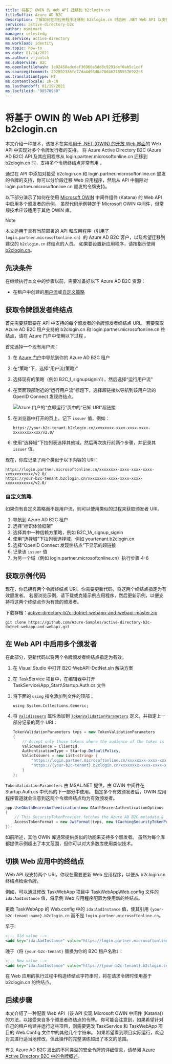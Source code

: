 ```yaml
---
title: 将基于 OWIN 的 Web API 迁移到 b2clogin.cn
titleSuffix: Azure AD B2C
description: 了解如何在将应用程序迁移到 b2clogin.cn 时启用 .NET Web API 以支持多个令牌颁发者颁发的令牌。
services: active-directory-b2c
author: msmimart
manager: celestedg
ms.service: active-directory
ms.workload: identity
ms.topic: how-to
ms.date: 01/14/2021
ms.author: v-junlch
ms.subservice: B2C
ms.openlocfilehash: 1e02458adcdaf36960a5dd8c9291def0ab5c1cdf
ms.sourcegitcommit: 292892336fc77da4d98d0a78d4627855576922c5
ms.translationtype: HT
ms.contentlocale: zh-CN
ms.lasthandoff: 01/19/2021
ms.locfileid: "98570930"
---
```

# <a name="migrate-an-owin-based-web-api-to-b2clogincn"></a>将基于 OWIN 的 Web API 迁移到 b2clogin.cn

本文介绍一种技术，该技术在实现[用于 .NET (OWIN) 的开放 Web 界面](http://owin.org/)的 Web API 中实现对多个令牌发行者的支持。 将 Azure Active Directory B2C (Azure AD B2C) API 及其应用程序从 login.partner.microsoftonline.cn 迁移到 b2clogin.cn 时，支持多个令牌终结点非常有用 。

通过在 API 中添加对接受 b2clogin.cn 和 login.partner.microsoftonline.cn 颁发的令牌的支持，你可以分阶段迁移 Web 应用程序，然后从 API 中删除对 login.partner.microsoftonline.cn 颁发的令牌支持。

以下部分演示了如何在使用 [Microsoft OWIN][katana] 中间件组件 (Katana) 的 Web API 中启用多个颁发者的示例。 虽然代码示例特定于 Microsoft OWIN 中间件，但常规技术应该适用于其他 OWIN 库。

> [!NOTE]
> 本文适用于具有当前部署的 API 和应用程序（引用了 `login.partner.microsoftonline.cn`）的 Azure AD B2C 客户，以及希望迁移到建议的 `b2clogin.cn` 终结点的人员。 如果要设置新应用程序，请按指示使用 [b2clogin.cn](b2clogin.md)。

## <a name="prerequisites"></a>先决条件

在继续执行本文中的步骤以前，需要准备好以下 Azure AD B2C 资源：

* 在租户中创建的[用户流](tutorial-create-user-flows.md)或[自定义策略](custom-policy-get-started.md)

## <a name="get-token-issuer-endpoints"></a>获取令牌颁发者终结点

首先需要获取要在 API 中支持的每个颁发者的令牌颁发者终结点 URI。 若要获取 Azure AD B2C 租户支持的 b2clogin.cn 和 login.partner.microsoftonline.cn 终结点，请在 Azure 门户中使用以下过程 。

首先选择一个现有用户流：

1. 在 [Azure 门户](https://portal.azure.cn)中导航到你的 Azure AD B2C 租户
1. 在“策略”下，选择“用户流(策略)” 
1. 选择现有的策略（例如 B2C_1_signupsignin1），然后选择“运行用户流”
1. 在页面顶部附近的“运行用户流”标题下，选择超链接以导航到该用户流的 OpenID Connect 发现终结点。

    ![Azure 门户的“立即运行”页中的“已知 URI”超链接](./media/multi-token-endpoints/portal-01-policy-link.png)

1. 在浏览器中打开的页上，记下 `issuer` 值，例如：

    `https://your-b2c-tenant.b2clogin.cn/xxxxxxxx-xxxx-xxxx-xxxx-xxxxxxxxxxxx/v2.0/`

1. 使用“选择域”下拉列表选择其他域，然后再次执行前两个步骤，并记录其 `issuer` 值。

现在，你应记录了两个类似于以下内容的 URI：

```
https://login.partner.microsoftonline.cn/xxxxxxxx-xxxx-xxxx-xxxx-xxxxxxxxxxxx/v2.0/
https://your-b2c-tenant.b2clogin.cn/xxxxxxxx-xxxx-xxxx-xxxx-xxxxxxxxxxxx/v2.0/
```

### <a name="custom-policies"></a>自定义策略

如果你有自定义策略而不是用户流，则可以使用类似的过程来获取颁发者 URI。

1. 导航到 Azure AD B2C 租户
1. 选择“标识体验框架”
1. 选择其中一种信赖方策略，例如 B2C_1A_signup_signin
1. 使用“选择域”下拉列表选择域，例如 yourtenant.b2clogin.cn
1. 选择“OpenID Connect 发现终结点”下显示的超链接
1. 记录该 `issuer` 值
1. 为另一个域（例如 login.partner.microsoftonline.cn）执行步骤 4-6

## <a name="get-the-sample-code"></a>获取示例代码

现在，你已拥有两个令牌终结点 URI，你需要更新代码，将这两个终结点指定为有效颁发者。 若要浏览示例，请下载或克隆示例应用程序，然后更新示例，以便支持将这两个终结点作为有效的颁发者。

下载存档：[active-directory-b2c-dotnet-webapp-and-webapi-master.zip][sample-archive]

```
git clone https://github.com/Azure-Samples/active-directory-b2c-dotnet-webapp-and-webapi.git
```

## <a name="enable-multiple-issuers-in-web-api"></a>在 Web API 中启用多个颁发者

在此部分，更新代码以将两个令牌颁发者终结点指定为有效。

1. 在 Visual Studio 中打开 B2C-WebAPI-DotNet.sln 解决方案
1. 在 TaskService 项目中，在编辑器中打开 TaskService\\App_Start\\Startup.Auth.cs 文件 
1. 将下面的 `using` 指令添加到文件的顶部：

    `using System.Collections.Generic;`
1. 将 [`ValidIssuers`][validissuers] 属性添加到 [`TokenValidationParameters`][tokenvalidationparameters] 定义，并指定上一部分记录的两个 URI：

    ```csharp
    TokenValidationParameters tvps = new TokenValidationParameters
    {
        // Accept only those tokens where the audience of the token is equal to the client ID of this app
        ValidAudience = ClientId,
        AuthenticationType = Startup.DefaultPolicy,
        ValidIssuers = new List<string> {
            "https://login.partner.microsoftonline.cn/xxxxxxxx-xxxx-xxxx-xxxx-xxxxxxxxxxxx/v2.0/",
            "https://{your-b2c-tenant}.b2clogin.cn/xxxxxxxx-xxxx-xxxx-xxxx-xxxxxxxxxxxx/v2.0/"
        }
    };
    ```

`TokenValidationParameters` 由 MSAL.NET 提供，由 OWIN 中间件在 Startup.Auth.cs 中代码的下一部分中使用。 指定多个有效颁发者后，OWIN 应用程序管道就会注意到这两个令牌终结点均为有效颁发者。

```csharp
app.UseOAuthBearerAuthentication(new OAuthBearerAuthenticationOptions
{
    // This SecurityTokenProvider fetches the Azure AD B2C metadata &  from the OpenID Connect metadata endpoint
    AccessTokenFormat = new JwtFormat(tvps, new tCachingSecurityTokenProvider(String.Format(AadInstance, ultPolicy)))
});
```

如前所述，其他 OWIN 库通常提供类似的功能来支持多个颁发者。 虽然为每个库都提供示例超出了本文范围，但你可以对大多数库使用类似技术。

## <a name="switch-endpoints-in-web-app"></a>切换 Web 应用中的终结点

Web API 现支持两个 URI，你现在需要更新 Web 应用程序，以便从 b2clogin.cn 终结点检索令牌。

例如，可以通过修改 TaskWebApp 项目中 TaskWebApp\\Web.config 文件的 `ida:AadInstance` 值，将示例 Web 应用程序配置为使用新的终结点。

更改 TaskWebApp 的 Web.config 中的 `ida:AadInstance` 值，使其引用 `{your-b2c-tenant-name}.b2clogin.cn` 而不是 `login.partner.microsoftonline.cn`。

早于:

```xml
<!-- Old value -->
<add key="ida:AadInstance" value="https://login.partner.microsoftonline.cn/tfp/{0}/{1}" />
```

晚于（将 `{your-b2c-tenant}` 替换为你的 B2C 租户名称）：

```xml
<!-- New value -->
<add key="ida:AadInstance" value="https://{your-b2c-tenant}.b2clogin.cn/tfp/{0}/{1}" />
```

在 Web 应用的执行过程中构造终结点字符串时，将在请求令牌时使用基于 b2clogin.cn 的终结点。

## <a name="next-steps"></a>后续步骤

本文介绍了一种配置 Web API（该 API 实现 Microsoft OWIN 中间件 (Katana)）的方法，以接受来自多个颁发者终结点的令牌。 你可能会注意到，如果希望针对自己的租户构建并运行这些项目，则需要更改 TaskService 和 TaskWebApp 项目的 Web.Config 文件中的其他几个字符串。 如果希望看到项目实际运行，欢迎对其进行适当地修改，但此操作的完整演练超出了本文的范围。

有关 Azure AD B2C 发出的不同类型的安全令牌的详细信息，请参阅 [Azure Active Directory B2C 中的令牌概述](tokens-overview.md)。

<!-- LINKS - External -->
[sample-archive]: https://github.com/Azure-Samples/active-directory-b2c-dotnet-webapp-and-webapi/archive/master.zip
[sample-repo]: https://github.com/Azure-Samples/active-directory-b2c-dotnet-webapp-and-webapi

<!-- LINKS - Internal -->
[katana]: https://docs.microsoft.com/aspnet/aspnet/overview/owin-and-katana/
[validissuers]: https://docs.microsoft.com/dotnet/api/microsoft.identitymodel.tokens.tokenvalidationparameters.validissuers
[tokenvalidationparameters]: https://docs.microsoft.com/dotnet/api/microsoft.identitymodel.tokens.tokenvalidationparameters

